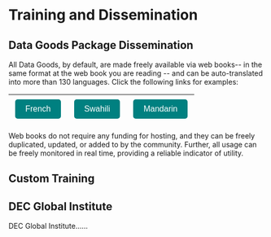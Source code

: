 # Training and Dissemination

## Data Goods Package Dissemination

All Data Goods, by default, are made freely available via web books-- in the same format at the web book you are reading -- and can be auto-translated into more than 130 languages. Click the following links for examples:

| <a href="https://holly--transport-github-io.translate.goog/goods-template/README.html?_x_tr_sl=en&_x_tr_tl=fr&_x_tr_hl=en&_x_tr_pto=wapp">	<button style="background-color: teal; color: white; padding: 10px 20px; border: none; text-align: center; text-decoration: none; display: inline-block; font-size: 16px; margin: 5px; cursor: pointer; border-radius: 5px;">French</button></a> | <a href="https://holly--transport-github-io.translate.goog/goods-template/README.html?_x_tr_sl=en&_x_tr_tl=sw&_x_tr_hl=en&_x_tr_pto=wapp">	<button style="background-color: teal; color: white; padding: 10px 20px; border: none; text-align: center; text-decoration: none; display: inline-block; font-size: 16px; margin: 5px; cursor: pointer; border-radius: 5px;">Swahili</button></a> | <a href="https://holly--transport-github-io.translate.goog/goods-template/README.html?_x_tr_sl=en&_x_tr_tl=zh-CN&_x_tr_hl=en&_x_tr_pto=wapp">	<button style="background-color: teal; color: white; padding: 10px 20px; border: none; text-align: center; text-decoration: none; display: inline-block; font-size: 16px; margin: 5px; cursor: pointer; border-radius: 5px;">Mandarin</button></a> |
| ------------------------------------------------------------ | ------------------------------------------------------------ | ------------------------------------------------------------ |



Web books do not require any funding for hosting, and they can be freely duplicated, updated, or added to by the community. Further, all usage can be freely monitored in real time, providing a reliable indicator of utility. 

## Custom Training



## DEC Global Institute

DEC Global Institute......
